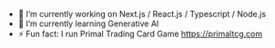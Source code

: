 - 🔭 I’m currently working on Next.js / React.js / Typescript / Node.js 
- 🌱 I’m currently learning Generative AI
- ⚡ Fun fact: I run Primal Trading Card Game https://primaltcg.com
